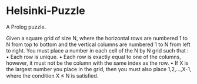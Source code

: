# Helsinki-Puzzle
A Prolog puzzle. 

Given a square grid of size N, where the horizontal rows are numbered 1 to N from top to bottom and the vertical columns are numbered 1 to N from left to right. You must place a number in each cell of the N by N grid such that :
• Each row is unique. 
• Each row is exactly equal to one of the columns, however, it must not be the column with the same index as the row. 
• If X is the largest number you place in the grid, then you must also place 1,2,...,X-1, where the condition X ≤ N is satisﬁed.
